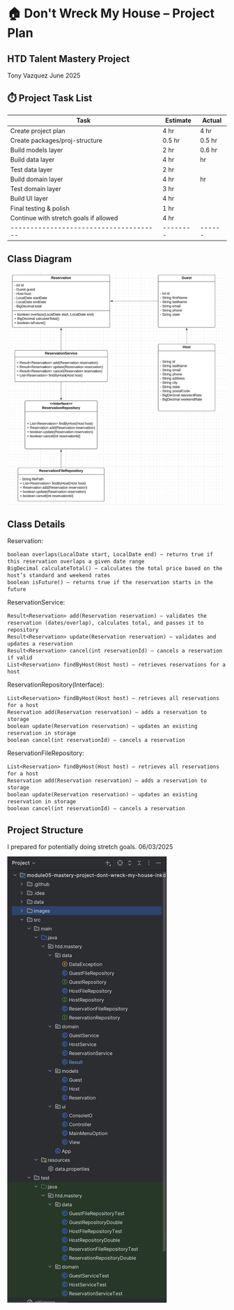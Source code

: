 # 🏠 Don't Wreck My House – Project Plan

## HTD Talent Mastery Project
Tony Vazquez
June 2025



## ⏱️ Project Task List

| Task                                   | Estimate | Actual |
|----------------------------------------|----------|--------|
| Create project plan                    | 4 hr     | 4 hr   |
| Create packages/proj-structure         | 0.5 hr   | 0.5 hr |
| Build models layer                     | 2 hr     | 0.6 hr |
| Build data layer                       | 4 hr     | hr     |
| Test data layer                        | 2 hr     |        |
| Build domain layer                     | 4 hr     | hr     |
| Test domain layer                      | 3 hr     |        |
| Build UI layer                         | 4 hr     |        |
| Final testing & polish                 | 1 hr     |        |
| Continue with stretch goals if allowed | 4 hr     |        |
| -------------------------------------- | -------- | ------ |







## Class Diagram

![Class Diagram](images/class-diagram.png)


## Class Details 

Reservation: 

    boolean overlaps(LocalDate start, LocalDate end) — returns true if this reservation overlaps a given date range
    BigDecimal calculateTotal() — calculates the total price based on the host’s standard and weekend rates
    boolean isFuture() — returns true if the reservation starts in the future

ReservationService:

    Result<Reservation> add(Reservation reservation) — validates the reservation (dates/overlap), calculates total, and passes it to repository
    Result<Reservation> update(Reservation reservation) — validates and updates a reservation
    Result<Reservation> cancel(int reservationId) — cancels a reservation if valid
    List<Reservation> findByHost(Host host) — retrieves reservations for a host

ReservationRepository(Interface):

    List<Reservation> findByHost(Host host) — retrieves all reservations for a host
    Reservation add(Reservation reservation) — adds a reservation to storage
    boolean update(Reservation reservation) — updates an existing reservation in storage
    boolean cancel(int reservationId) — cancels a reservation

ReservationFileRepository:

    List<Reservation> findByHost(Host host) — retrieves all reservations for a host
    Reservation add(Reservation reservation) — adds a reservation to storage
    boolean update(Reservation reservation) — updates an existing reservation in storage
    boolean cancel(int reservationId) — cancels a reservation

## Project Structure

I prepared for potentially doing stretch goals. 06/03/2025

![Project Structure](images/project-structure.png)
